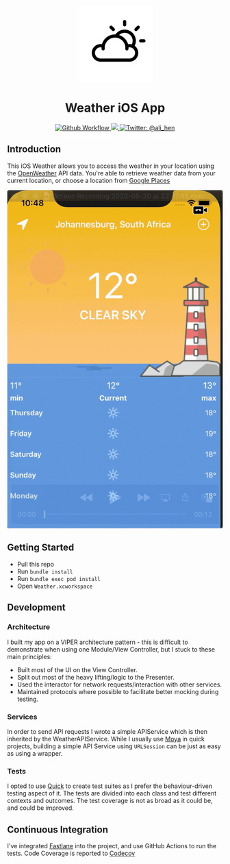 <p align="center">
     <img src="img/icon.png" alt="Icon" />
</p>
<h1 align="center">Weather iOS App</h1>

<p align="center">
    <a href="https://github.com/alihen/weather-ios/workflows/Unit%20Tests%20-%20iOS">
        <img src="https://github.com/alihen/weather-ios/workflows/Unit%20Tests%20-%20iOS/badge.svg" alt="Github Workflow" />
    </a>
    <a href="https://codecov.io/gh/alihen/weather-ios">
        <img src="https://codecov.io/gh/alihen/weather-ios/branch/master/graph/badge.svg?token=LA678H8OPX" />
    </a>
    <a href="https://twitter.com/ali_hen">
    <img src="https://img.shields.io/badge/contact-@ali_hen-purple.svg?style=flat" alt="Twitter: @ali_hen" />
    </a>
</p>


## Introduction
This iOS Weather allows you to access the weather in your location using the [OpenWeather](https://openweathermap.org/) API data. You're able to retrieve weather data from your current location, or choose a location from [Google Places](https://developers.google.com/places/ios-sdk/intro)

<p align="center">
     <img src="img/demo.gif" alt="Demo" />
</p>

## Getting Started
- Pull this repo
- Run `bundle install`
- Run `bundle exec pod install`
- Open `Weather.xcworkspace`

## Development

### Architecture
I built my app on a VIPER architecture pattern - this is difficult to demonstrate when using one Module/View Controller, but I stuck to these main principles:
- Built most of the UI on the View Controller.
- Split out most of the heavy lifting/logic to the Presenter.
- Used the interactor for network requests/interaction with other services.
- Maintained protocols where possible to facilitate better mocking during testing.

### Services
In order to send API requests I wrote a simple APIService which is then inherited by the WeatherAPIService. While I usually use [Moya](https://github.com/Moya/Moya) in quick projects, building a simple API Service using `URLSession` can be just as easy as using a wrapper.

### Tests
I opted to use [Quick](https://github.com/Quick/Quick) to create test suites as I prefer the behaviour-driven testing aspect of it. 
The tests are divided into each class and test different contexts and outcomes. The test coverage is not as broad as it could be, and could be improved.

## Continuous Integration
I've integrated [Fastlane](https://github.com/fastlane/fastlane) into the project, and use GitHub Actions to run the tests.
Code Coverage is reported to [Codecov](https://codecov.io/)
